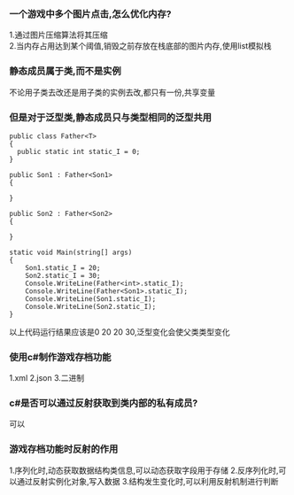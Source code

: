 ### 一个游戏中多个图片点击,怎么优化内存?
1.通过图片压缩算法将其压缩<br>
2.当内存占用达到某个阈值,销毁之前存放在栈底部的图片内存,使用list模拟栈<br>

### 静态成员属于类,而不是实例
不论用子类去改还是用子类的实例去改,都只有一份,共享变量

### 但是对于泛型类,静态成员只与类型相同的泛型共用
```
public class Father<T>
{
  public static int static_I = 0;
}

public Son1 : Father<Son1>
{

}

public Son2 : Father<Son2>
{

}

static void Main(string[] args)
{
    Son1.static_I = 20;
    Son2.static_I = 30;
    Console.WriteLine(Father<int>.static_I);
    Console.WriteLine(Father<Son1>.static_I);
    Console.WriteLine(Son1.static_I);
    Console.WriteLine(Son2.static_I);
}
```
以上代码运行结果应该是0 20 20 30,泛型变化会使父类类型变化

### 使用c#制作游戏存档功能
1.xml
2.json
3.二进制

### c#是否可以通过反射获取到类内部的私有成员?
可以

### 游戏存档功能时反射的作用
1.序列化时,动态获取数据结构类信息,可以动态获取字段用于存储
2.反序列化时,可以通过反射实例化对象,写入数据
3.结构发生变化时,可以利用反射机制进行判断
